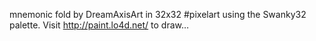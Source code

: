 mnemonic fold by DreamAxisArt in 32x32 #pixelart using the Swanky32 palette. Visit http://paint.lo4d.net/ to draw… 